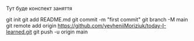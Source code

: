 Тут буде конспект заняття

git init
git add README.md
git commit -m "first commit"
git branch -M main
git remote add origin https://github.com/yevheniiMoriziuk/today-I-learned.git
git push -u origin main